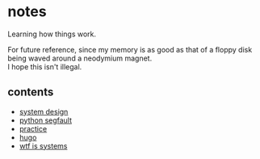 # notes
Learning how things work.

For future reference, since my memory is as good as that of a floppy disk being waved around a neodymium magnet.  
I hope this isn't illegal.

## contents
* [system design](./system-design.md)
* [python segfault](./python-segfault.md)
* [practice](./practice.md)
* [hugo](./hugo-how.md)
* [wtf is systems](./wtf-is-systems.md)
